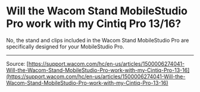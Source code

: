 # Will the Wacom Stand MobileStudio Pro work with my Cintiq Pro 13/16?

No, the stand and clips included in the Wacom Stand MobileStudio Pro are specifically designed for your MobileStudio Pro.

---
Source: [https://support.wacom.com/hc/en-us/articles/1500006274041-Will-the-Wacom-Stand-MobileStudio-Pro-work-with-my-Cintiq-Pro-13-16](https://support.wacom.com/hc/en-us/articles/1500006274041-Will-the-Wacom-Stand-MobileStudio-Pro-work-with-my-Cintiq-Pro-13-16)
